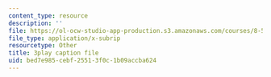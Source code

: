 ```yaml
---
content_type: resource
description: ''
file: https://ol-ocw-studio-app-production.s3.amazonaws.com/courses/8-591j-systems-biology-fall-2014/bed7e985cebf25513f0c1b09accba624_onL_UF4FLVM.srt
file_type: application/x-subrip
resourcetype: Other
title: 3play caption file
uid: bed7e985-cebf-2551-3f0c-1b09accba624
---
```

